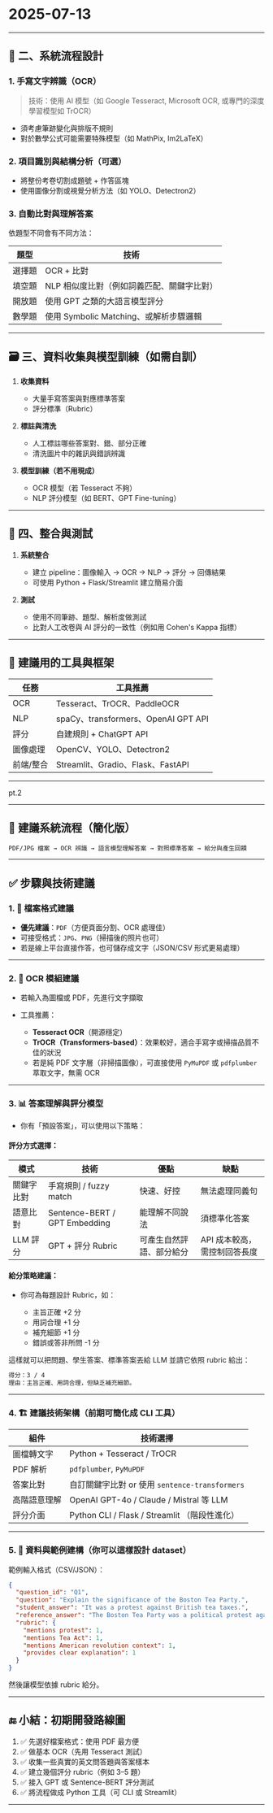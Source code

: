 # 2025-07-13

---

## 🧠 二、系統流程設計

### 1. 手寫文字辨識（OCR）

> 技術：使用 AI 模型（如 Google Tesseract, Microsoft OCR, 或專門的深度學習模型如 TrOCR）

* 須考慮筆跡變化與排版不規則
* 對於數學公式可能需要特殊模型（如 MathPix, Im2LaTeX）

### 2. 項目識別與結構分析（可選）

* 將整份考卷切割成題號 + 作答區塊
* 使用圖像分割或視覺分析方法（如 YOLO、Detectron2）

### 3. 自動比對與理解答案

依題型不同會有不同方法：

| 題型  | 技術                           |
| --- | ---------------------------- |
| 選擇題 | OCR + 比對                     |
| 填空題 | NLP 相似度比對（例如詞義匹配、關鍵字比對）      |
| 開放題 | 使用 GPT 之類的大語言模型評分            |
| 數學題 | 使用 Symbolic Matching、或解析步驟邏輯 |

---

## 🗃 三、資料收集與模型訓練（如需自訓）

1. **收集資料**

   * 大量手寫答案與對應標準答案
   * 評分標準（Rubric）

2. **標註與清洗**

   * 人工標註哪些答案對、錯、部分正確
   * 清洗圖片中的雜訊與錯誤辨識

3. **模型訓練（若不用現成）**

   * OCR 模型（若 Tesseract 不夠）
   * NLP 評分模型（如 BERT、GPT Fine-tuning）

---

## 🧪 四、整合與測試

1. **系統整合**

   * 建立 pipeline：圖像輸入 → OCR → NLP → 評分 → 回傳結果
   * 可使用 Python + Flask/Streamlit 建立簡易介面

2. **測試**

   * 使用不同筆跡、題型、解析度做測試
   * 比對人工改卷與 AI 評分的一致性（例如用 Cohen's Kappa 指標）

---

## 🧰 建議用的工具與框架

| 任務    | 工具推薦                              |
| ----- | --------------------------------- |
| OCR   | Tesseract、TrOCR、PaddleOCR         |
| NLP   | spaCy、transformers、OpenAI GPT API |
| 評分    | 自建規則 + ChatGPT API                |
| 圖像處理  | OpenCV、YOLO、Detectron2            |
| 前端/整合 | Streamlit、Gradio、Flask、FastAPI    |

---

pt.2

---

## 🔹 建議系統流程（簡化版）

```
PDF/JPG 檔案 → OCR 辨識 → 語言模型理解答案 → 對照標準答案 → 給分與產生回饋
```

---

## ✅ 步驟與技術建議

### 1. 📄 **檔案格式建議**

* **優先建議**：`PDF`（方便頁面分割、OCR 處理佳）
* 可接受格式：`JPG`、`PNG`（掃描後的照片也可）
* 若是線上平台直接作答，也可儲存成文字（JSON/CSV 形式更易處理）

---

### 2. 🧠 **OCR 模組建議**

* 若輸入為圖檔或 PDF，先進行文字擷取
* 工具推薦：

  * **Tesseract OCR**（開源穩定）
  * **TrOCR（Transformers-based）**：效果較好，適合手寫字或掃描品質不佳的狀況
  * 若是純 PDF 文字層（非掃描圖像），可直接使用 `PyMuPDF` 或 `pdfplumber` 萃取文字，無需 OCR

---

### 3. 📊 **答案理解與評分模型**

* 你有「預設答案」，可以使用以下策略：

#### 評分方式選擇：

| 模式     | 技術                            | 優點           | 缺點               |
| ------ | ----------------------------- | ------------ | ---------------- |
| 關鍵字比對  | 手寫規則 / fuzzy match            | 快速、好控        | 無法處理同義句          |
| 語意比對   | Sentence-BERT / GPT Embedding | 能理解不同說法      | 須標準化答案           |
| LLM 評分 | GPT + 評分 Rubric               | 可產生自然評語、部分給分 | API 成本較高，需控制回答長度 |

#### 給分策略建議：

* 你可為每題設計 Rubric，如：

  * 主旨正確 +2 分
  * 用詞合理 +1 分
  * 補充細節 +1 分
  * 錯誤或答非所問 -1 分

這樣就可以把問題、學生答案、標準答案丟給 LLM 並請它依照 rubric 給出：

```markdown
得分：3 / 4
理由：主旨正確、用詞合理，但缺乏補充細節。
```

---

### 4. 🏗 建議技術架構（前期可簡化成 CLI 工具）

| 組件     | 技術選擇                                   |
| ------ | -------------------------------------- |
| 圖檔轉文字  | Python + Tesseract / TrOCR             |
| PDF 解析 | `pdfplumber`, `PyMuPDF`                |
| 答案比對   | 自訂關鍵字比對 or 使用 `sentence-transformers`  |
| 高階語意理解 | OpenAI GPT-4o / Claude / Mistral 等 LLM |
| 評分介面   | Python CLI / Flask / Streamlit （階段性進化） |

---

### 5. 📂 資料與範例建構（你可以這樣設計 dataset）

範例輸入格式（CSV/JSON）：

```json
{
  "question_id": "Q1",
  "question": "Explain the significance of the Boston Tea Party.",
  "student_answer": "It was a protest against British tea taxes.",
  "reference_answer": "The Boston Tea Party was a political protest against the Tea Act...",
  "rubric": {
    "mentions protest": 1,
    "mentions Tea Act": 1,
    "mentions American revolution context": 1,
    "provides clear explanation": 1
  }
}
```

然後讓模型依據 rubric 給分。

---

## 🔚 小結：初期開發路線圖

1. ✅ 先選好檔案格式：使用 PDF 最方便
2. ✅ 做基本 OCR（先用 Tesseract 測試）
3. ✅ 收集一些真實的英文問答題與答案樣本
4. ✅ 建立幾個評分 rubric（例如 3–5 題）
5. ✅ 接入 GPT 或 Sentence-BERT 評分測試
6. ✅ 將流程做成 Python 工具（可 CLI 或 Streamlit）

---

